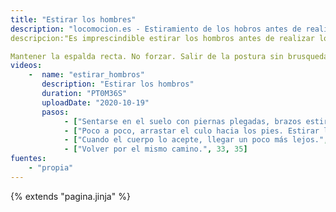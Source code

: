 ```yaml
---
title: "Estirar los hombres"
description: "locomocion.es - Estiramiento de los hobros antes de realizar los ejercicios que los impliquen, especialmente los cambios de base"
descripcion:"Es imprescindible estirar los hombros antes de realizar los ejercicios boca arriba sobre cuatro patas y los cambios de base.

Mantener la espalda recta. No forzar. Salir de la postura sin brusquedades."
videos: 
    -  name: "estirar_hombros"
       description: "Estirar los hombros"
       duration: "PT0M36S"
       uploadDate: "2020-10-19"
       pasos:
            - ["Sentarse en el suelo con piernas plegadas, brazos estirados y puntas de los dedos hacia afuera.", 1, 10]
            - ["Poco a poco, arrastar el culo hacia los pies. Estirar la espalda.", 10, 27]
            - ["Cuando el cuerpo lo acepte, llegar un poco más lejos.", 27, 33]
            - ["Volver por el mismo camino.", 33, 35]
fuentes:
    - "propia"
---
```

{% extends "pagina.jinja" %}
